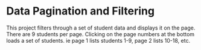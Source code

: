 # Data Pagination and Filtering

This project filters through a set of student data and displays it on the page. There are 9 students per page. Clicking on the page numbers at the bottom loads a set of students. ie page 1 lists students 1-9, page 2 lists 10-18, etc.
